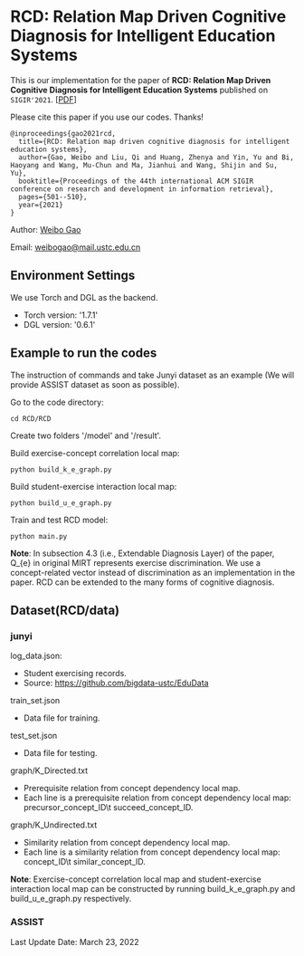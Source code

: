 # RCD: Relation Map Driven Cognitive Diagnosis for Intelligent Education Systems

This is our implementation for the paper of **RCD: Relation Map Driven Cognitive Diagnosis for Intelligent Education Systems** published on `SIGIR'2021`. [[PDF](https://dl.acm.org/doi/abs/10.1145/3404835.3462932)]

Please cite this paper if you use our codes. Thanks!

```
@inproceedings{gao2021rcd,
  title={RCD: Relation map driven cognitive diagnosis for intelligent education systems},
  author={Gao, Weibo and Liu, Qi and Huang, Zhenya and Yin, Yu and Bi, Haoyang and Wang, Mu-Chun and Ma, Jianhui and Wang, Shijin and Su, Yu},
  booktitle={Proceedings of the 44th international ACM SIGIR conference on research and development in information retrieval},
  pages={501--510},
  year={2021}
}
```

Author: [Weibo Gao](https://scholar.google.com/citations?user=k19RS74AAAAJ&hl=zh-CN)

Email: weibogao@mail.ustc.edu.cn

## Environment Settings
We use Torch and DGL as the backend. 
- Torch version:  '1.7.1'
- DGL version: '0.6.1'

## Example to run the codes
The instruction of commands and take Junyi dataset as an example (We will provide ASSIST dataset as soon as possible).

[//]: # (* **Note**: Concept dependency local map has been provided &#40;see the instruction of dataset&#41;. The construction of concept dependency relation see subsection 5.1.2 in the paper. If you need, we would release this code.)

Go to the code directory:
```
cd RCD/RCD
```
Create two folders '/model' and '/result'.

Build exercise-concept correlation local map:
```
python build_k_e_graph.py
```

Build student-exercise interaction local map:
```
python build_u_e_graph.py
```
Train and test RCD model:
```
python main.py
```

**Note**: In subsection 4.3 (i.e., Extendable Diagnosis Layer) of the paper, Q_{e} in original MIRT represents exercise discrimination. We use a concept-related vector instead of discrimination as an implementation in the paper. RCD can be extended to the many forms of cognitive diagnosis.

## Dataset(RCD/data)
### junyi

log_data.json:
- Student exercising records.
- Source: https://github.com/bigdata-ustc/EduData

train_set.json
- Data file for training.

test_set.json
- Data file for testing.

graph/K_Directed.txt
- Prerequisite relation from concept dependency local map.
- Each line is a prerequisite relation from concept dependency local map: precursor_concept_ID\t succeed_concept_ID.

graph/K_Undirected.txt
- Similarity relation from concept dependency local map.
- Each line is a similarity relation from concept dependency local map: concept_ID\t similar_concept_ID.

**Note**: Exercise-concept correlation local map and student-exercise interaction local map can be constructed by running build_k_e_graph.py and build_u_e_graph.py respectively.

### ASSIST


Last Update Date: March 23, 2022
